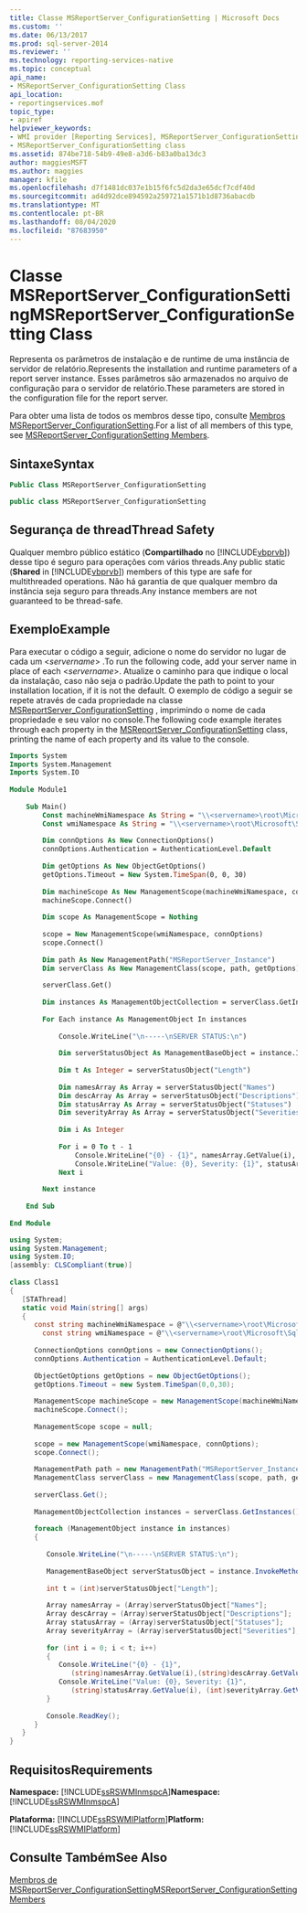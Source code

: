 ```yaml
---
title: Classe MSReportServer_ConfigurationSetting | Microsoft Docs
ms.custom: ''
ms.date: 06/13/2017
ms.prod: sql-server-2014
ms.reviewer: ''
ms.technology: reporting-services-native
ms.topic: conceptual
api_name:
- MSReportServer_ConfigurationSetting Class
api_location:
- reportingservices.mof
topic_type:
- apiref
helpviewer_keywords:
- WMI provider [Reporting Services], MSReportServer_ConfigurationSetting class
- MSReportServer_ConfigurationSetting class
ms.assetid: 874be718-54b9-49e8-a3d6-b83a0ba13dc3
author: maggiesMSFT
ms.author: maggies
manager: kfile
ms.openlocfilehash: d7f1481dc037e1b15f6fc5d2da3e65dcf7cdf40d
ms.sourcegitcommit: ad4d92dce894592a259721a1571b1d8736abacdb
ms.translationtype: MT
ms.contentlocale: pt-BR
ms.lasthandoff: 08/04/2020
ms.locfileid: "87683950"
---
```

# <a name="msreportserver_configurationsetting-class"></a><span data-ttu-id="5ad0d-102">Classe MSReportServer_ConfigurationSetting</span><span class="sxs-lookup"><span data-stu-id="5ad0d-102">MSReportServer_ConfigurationSetting Class</span></span>
  <span data-ttu-id="5ad0d-103">Representa os parâmetros de instalação e de runtime de uma instância de servidor de relatório.</span><span class="sxs-lookup"><span data-stu-id="5ad0d-103">Represents the installation and runtime parameters of a report server instance.</span></span> <span data-ttu-id="5ad0d-104">Esses parâmetros são armazenados no arquivo de configuração para o servidor de relatório.</span><span class="sxs-lookup"><span data-stu-id="5ad0d-104">These parameters are stored in the configuration file for the report server.</span></span>  
  
 <span data-ttu-id="5ad0d-105">Para obter uma lista de todos os membros desse tipo, consulte [Membros MSReportServer_ConfigurationSetting](msreportserver-configurationsetting-members.md).</span><span class="sxs-lookup"><span data-stu-id="5ad0d-105">For a list of all members of this type, see [MSReportServer_ConfigurationSetting Members](msreportserver-configurationsetting-members.md).</span></span>  
  
## <a name="syntax"></a><span data-ttu-id="5ad0d-106">Sintaxe</span><span class="sxs-lookup"><span data-stu-id="5ad0d-106">Syntax</span></span>  
  
```vb  
Public Class MSReportServer_ConfigurationSetting  
```  
  
```csharp  
public class MSReportServer_ConfigurationSetting  
```  
  
## <a name="thread-safety"></a><span data-ttu-id="5ad0d-107">Segurança de thread</span><span class="sxs-lookup"><span data-stu-id="5ad0d-107">Thread Safety</span></span>  
 <span data-ttu-id="5ad0d-108">Qualquer membro público estático (**Compartilhado** no [!INCLUDE[vbprvb](../../includes/vbprvb-md.md)]) desse tipo é seguro para operações com vários threads.</span><span class="sxs-lookup"><span data-stu-id="5ad0d-108">Any public static (**Shared** in [!INCLUDE[vbprvb](../../includes/vbprvb-md.md)]) members of this type are safe for multithreaded operations.</span></span> <span data-ttu-id="5ad0d-109">Não há garantia de que qualquer membro da instância seja seguro para threads.</span><span class="sxs-lookup"><span data-stu-id="5ad0d-109">Any instance members are not guaranteed to be thread-safe.</span></span>  
  
## <a name="example"></a><span data-ttu-id="5ad0d-110">Exemplo</span><span class="sxs-lookup"><span data-stu-id="5ad0d-110">Example</span></span>  
 <span data-ttu-id="5ad0d-111">Para executar o código a seguir, adicione o nome do servidor no lugar de cada um \<*servername*> .</span><span class="sxs-lookup"><span data-stu-id="5ad0d-111">To run the following code, add your server name in place of each \<*servername*>.</span></span> <span data-ttu-id="5ad0d-112">Atualize o caminho para que indique o local da instalação, caso não seja o padrão.</span><span class="sxs-lookup"><span data-stu-id="5ad0d-112">Update the path to point to your installation location, if it is not the default.</span></span> <span data-ttu-id="5ad0d-113">O exemplo de código a seguir se repete através de cada propriedade na classe [MSReportServer_ConfigurationSetting](msreportserver-configurationsetting-class.md) , imprimindo o nome de cada propriedade e seu valor no console.</span><span class="sxs-lookup"><span data-stu-id="5ad0d-113">The following code example iterates through each property in the [MSReportServer_ConfigurationSetting](msreportserver-configurationsetting-class.md) class, printing the name of each property and its value to the console.</span></span>  
  
```vb  
Imports System  
Imports System.Management  
Imports System.IO  
  
Module Module1  
  
    Sub Main()  
        Const machineWmiNamespace As String = "\\<servername>\root\Microsoft\SqlServer\ReportServer\<InstanceName>\v10"  
        Const wmiNamespace As String = "\\<servername>\root\Microsoft\SqlServer\ReportServer\<InstanceName>\v10:MSReportServer_ConfigurationSetting"  
  
        Dim connOptions As New ConnectionOptions()  
        connOptions.Authentication = AuthenticationLevel.Default  
  
        Dim getOptions As New ObjectGetOptions()  
        getOptions.Timeout = New System.TimeSpan(0, 0, 30)  
  
        Dim machineScope As New ManagementScope(machineWmiNamespace, connOptions)  
        machineScope.Connect()  
  
        Dim scope As ManagementScope = Nothing  
  
        scope = New ManagementScope(wmiNamespace, connOptions)  
        scope.Connect()  
  
        Dim path As New ManagementPath("MSReportServer_Instance")  
        Dim serverClass As New ManagementClass(scope, path, getOptions)  
  
        serverClass.Get()  
  
        Dim instances As ManagementObjectCollection = serverClass.GetInstances()  
  
        For Each instance As ManagementObject In instances  
  
            Console.WriteLine("\n-----\nSERVER STATUS:\n")  
  
            Dim serverStatusObject As ManagementBaseObject = instance.InvokeMethod("GetServerStatus", Nothing, Nothing)  
  
            Dim t As Integer = serverStatusObject("Length")  
  
            Dim namesArray As Array = serverStatusObject("Names")  
            Dim descArray As Array = serverStatusObject("Descriptions")  
            Dim statusArray As Array = serverStatusObject("Statuses")  
            Dim severityArray As Array = serverStatusObject("Severities")  
  
            Dim i As Integer  
  
            For i = 0 To t - 1  
                Console.WriteLine("{0} - {1}", namesArray.GetValue(i), descArray.GetValue(i))  
                Console.WriteLine("Value: {0}, Severity: {1}", statusArray.GetValue(i), severityArray.GetValue(i))  
            Next i  
  
        Next instance  
  
    End Sub  
  
End Module  
```  
  
```csharp  
using System;  
using System.Management;  
using System.IO;  
[assembly: CLSCompliant(true)]  
  
class Class1  
{  
   [STAThread]  
   static void Main(string[] args)  
   {  
      const string machineWmiNamespace = @"\\<servername>\root\Microsoft\SqlServer\ReportServer\<InstanceName>\v10";  
        const string wmiNamespace = @"\\<servername>\root\Microsoft\SqlServer\ReportServer\<InstanceName>\v10:MSReportServer_ConfigurationSetting";  
  
      ConnectionOptions connOptions = new ConnectionOptions();  
      connOptions.Authentication = AuthenticationLevel.Default;  
  
      ObjectGetOptions getOptions = new ObjectGetOptions();  
      getOptions.Timeout = new System.TimeSpan(0,0,30);  
  
      ManagementScope machineScope = new ManagementScope(machineWmiNamespace, connOptions);  
      machineScope.Connect();  
  
      ManagementScope scope = null;  
  
      scope = new ManagementScope(wmiNamespace, connOptions);  
      scope.Connect();  
  
      ManagementPath path = new ManagementPath("MSReportServer_Instance");  
      ManagementClass serverClass = new ManagementClass(scope, path, getOptions);  
  
      serverClass.Get();  
  
      ManagementObjectCollection instances = serverClass.GetInstances();  
  
      foreach (ManagementObject instance in instances)  
      {  
  
         Console.WriteLine("\n-----\nSERVER STATUS:\n");  
  
         ManagementBaseObject serverStatusObject = instance.InvokeMethod("GetServerStatus", null, null);  
  
         int t = (int)serverStatusObject["Length"];  
  
         Array namesArray = (Array)serverStatusObject["Names"];  
         Array descArray = (Array)serverStatusObject["Descriptions"];  
         Array statusArray = (Array)serverStatusObject["Statuses"];  
         Array severityArray = (Array)serverStatusObject["Severities"];  
  
         for (int i = 0; i < t; i++)  
         {  
            Console.WriteLine("{0} - {1}",  
               (string)namesArray.GetValue(i),(string)descArray.GetValue(i));  
            Console.WriteLine("Value: {0}, Severity: {1}",  
               (string)statusArray.GetValue(i), (int)severityArray.GetValue(i));  
         }  
  
         Console.ReadKey();  
      }  
   }  
}  
```  
  
## <a name="requirements"></a><span data-ttu-id="5ad0d-114">Requisitos</span><span class="sxs-lookup"><span data-stu-id="5ad0d-114">Requirements</span></span>  
 <span data-ttu-id="5ad0d-115">**Namespace:** [!INCLUDE[ssRSWMInmspcA](../../includes/ssrswminmspca-md.md)]</span><span class="sxs-lookup"><span data-stu-id="5ad0d-115">**Namespace:** [!INCLUDE[ssRSWMInmspcA](../../includes/ssrswminmspca-md.md)]</span></span>  
  
 <span data-ttu-id="5ad0d-116">**Plataforma:** [!INCLUDE[ssRSWMIPlatform](../../includes/ssrswmiplatform-md.md)]</span><span class="sxs-lookup"><span data-stu-id="5ad0d-116">**Platform:** [!INCLUDE[ssRSWMIPlatform](../../includes/ssrswmiplatform-md.md)]</span></span>  
  
## <a name="see-also"></a><span data-ttu-id="5ad0d-117">Consulte Também</span><span class="sxs-lookup"><span data-stu-id="5ad0d-117">See Also</span></span>  
 [<span data-ttu-id="5ad0d-118">Membros de MSReportServer_ConfigurationSetting</span><span class="sxs-lookup"><span data-stu-id="5ad0d-118">MSReportServer_ConfigurationSetting Members</span></span>](msreportserver-configurationsetting-members.md)  
  
  
